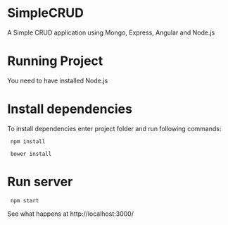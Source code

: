 # SimpleCRUD

A Simple CRUD application using Mongo, Express, Angular and  Node.js

# Running Project

You need to have installed Node.js

# Install dependencies

To install dependencies enter project folder and run following commands:

     npm install

     bower install

# Run server

     npm start

  See what happens at http://localhost:3000/
